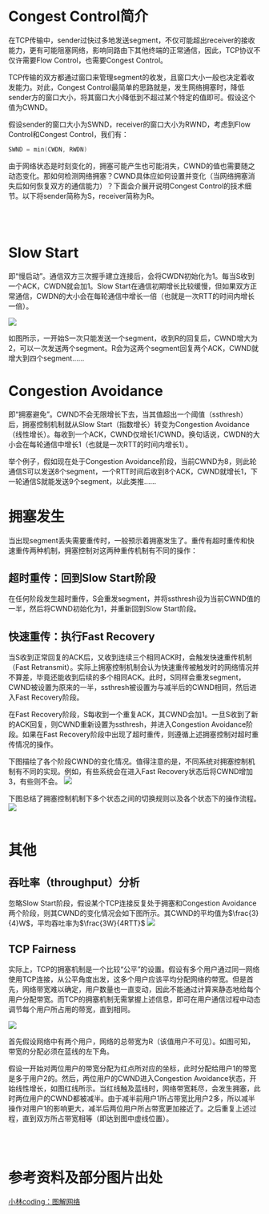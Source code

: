 # Congest Control简介

在TCP传输中，sender过快过多地发送segment，不仅可能超出receiver的接收能力，更有可能阻塞网络，影响同路由下其他终端的正常通信，因此，TCP协议不仅许需要Flow Control，也需要Congest Control。

TCP传输的双方都通过窗口来管理segment的收发，且窗口大小一般也决定着收发能力。对此，Congest Control最简单的思路就是，发生网络拥塞时，降低sender方的窗口大小，将其窗口大小降低到不超过某个特定的值即可。假设这个值为CWND。

假设sender的窗口大小为SWND，receiver的窗口大小为RWND，考虑到Flow Control和Congest Control，我们有：
```cpp
SWND = min(CWDN, RWDN)
```

由于网络状态是时刻变化的，拥塞可能产生也可能消失，CWND的值也需要随之动态变化。那如何检测网络拥塞？CWND具体应如何设置并变化（当网络拥塞消失后如何恢复双方的通信能力）？下面会介展开说明Congest Control的技术细节。以下将sender简称为S，receiver简称为R。

<br/><br/>

# Slow Start
即“慢启动”。通信双方三次握手建立连接后，会将CWDN初始化为1。每当S收到一个ACK，CWDN就会加1。Slow Start在通信初期增长比较缓慢，但如果双方正常通信，CWDN的大小会在每轮通信中增长一倍（也就是一次RTT的时间内增长一倍）。

![](TCP拥塞控制机制_1.png)

如图所示，一开始S一次只能发送一个segment，收到R的回复后，CWND增大为2，可以一次发送两个segment。R会为这两个segment回复两个ACK，CWND就增大到四个segment......

# Congestion Avoidance
即“拥塞避免”。CWND不会无限增长下去，当其值超出一个阈值（ssthresh）后，拥塞控制机制就从Slow Start（指数增长）转变为Congestion Avoidance（线性增长）。每收到一个ACK，CWND仅增长1/CWND。换句话说，CWDN的大小会在每轮通信中增长1（也就是一次RTT的时间内增长1）。

举个例子，假如现在处于Congestion Avoidance阶段，当前CWND为8，则此轮通信S可以发送8个segment，一个RTT时间后收到8个ACK，CWND就增长1，下一轮通信S就能发送9个segment，以此类推......

# 拥塞发生
当出现segment丢失需要重传时，一般预示着拥塞发生了。重传有超时重传和快速重传两种机制，拥塞控制对这两种重传机制有不同的操作：
## 超时重传：回到Slow Start阶段
在任何阶段发生超时重传，S会重发segment，并将ssthresh设为当前CWND值的一半，然后将CWND初始化为1，并重新回到Slow Start阶段。
## 快速重传：执行Fast Recovery
当S收到正常回复的ACK后，又收到连续三个相同ACK时，会触发快速重传机制（Fast Retransmit）。实际上拥塞控制机制会认为快速重传被触发时的网络情况并不算差，毕竟还能收到后续的多个相同ACK。此时，S同样会重发segment，CWND被设置为原来的一半，ssthresh被设置为与减半后的CWND相同，然后进入Fast Recovery阶段。

在Fast Recovery阶段，S每收到一个重复ACK，其CWND会加1。一旦S收到了新的ACK回复，则CWND重新设置为ssthresh，并进入Congestion Avoidance阶段。如果在Fast Recovery阶段中出现了超时重传，则遵循上述拥塞控制对超时重传情况的操作。

下图描绘了各个阶段CWND的变化情况。值得注意的是，不同系统对拥塞控制机制有不同的实现。例如，有些系统会在进入Fast Recovery状态后将CWND增加3，有些则不会。
![](TCP拥塞控制机制_2.png)


下图总结了拥塞控制机制下多个状态之间的切换规则以及各个状态下的操作流程。
![](TCP拥塞控制机制_3.png)
<br/><br/>

# 其他
## 吞吐率（throughput）分析
忽略Slow Start阶段，假设某个TCP连接反复处于拥塞和Congestion Avoidance两个阶段，则其CWND的变化情况会如下图所示。其CWND的平均值为$\frac{3}{4}W$，平均吞吐率为$\frac{3W}{4RTT}$
![](TCP拥塞控制机制_4.png)

## TCP Fairness
实际上，TCP的拥塞机制是一个比较“公平”的设置。假设有多个用户通过同一网络使用TCP连接，从公平角度出发，这多个用户应该平均分配网络的带宽。但是首先，网络带宽难以确定，用户数量也一直变动，因此不能通过计算来静态地给每个用户分配带宽。而TCP的拥塞机制无需掌握上述信息，即可在用户通信过程中动态调节每个用户所占用的带宽，直到相同。

![](TCP拥塞控制机制_5.png)

首先假设网络中有两个用户，网络的总带宽为R（该值用户不可见）。如图可知，带宽的分配必须在蓝线的左下角。

假设一开始对两位用户的带宽分配为红点所对应的坐标，此时分配给用户1的带宽是多于用户2的。然后，两位用户的CWND进入Congestion Avoidance状态，开始线性增长，如图红线所示。当红线触及蓝线时，网络带宽耗尽，会发生拥塞，此时两位用户的CWND都被减半。由于减半前用户1所占带宽比用户2多，所以减半操作对用户1的影响更大，减半后两位用户所占带宽更加接近了。之后重复上述过程，直到双方所占带宽相等（即达到图中虚线位置）。

<br/><br/>

# 参考资料及部分图片出处
[小林coding：图解网络](https://xiaolincoding.com/network/)